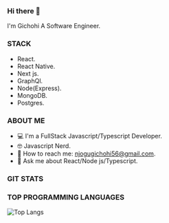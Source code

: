 ### Hi there 👋
I'm Gichohi A Software Engineer.

### STACK
 - React.
 - React Native.
 - Next js.
 - GraphQl.
 - Node(Express).
 - MongoDB.
 - Postgres.
 
### ABOUT ME

-  💻 I'm a FullStack Javascript/Typescript Developer.
-  🤓 Javascript Nerd.
-  📧 How to reach me: njogugichohi56@gmail.com.
- 💬 Ask me about React/Node js/Typescript.

### GIT STATS

<!--<img src="https://github-readme-streak-stats.herokuapp.com/?user=Gichohi-Simon&theme=radical"/>-->


### TOP PROGRAMMING LANGUAGES

![Top Langs](https://github-readme-stats.vercel.app/api/top-langs/?username=Gichohi-Simon&theme=radical&title_color=BE2DE2&text_color=fff)


